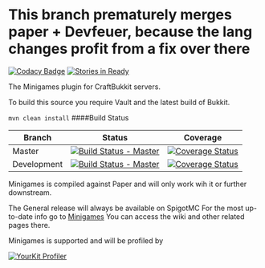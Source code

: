 # This branch prematurely merges paper + Devfeuer, because the lang changes profit from a fix over there

[![Codacy Badge](https://api.codacy.com/project/badge/Grade/9ebc703ec975419ebe693158241259cd)](https://app.codacy.com/app/Narimm/Minigames?utm_source=github.com&utm_medium=referral&utm_content=AddstarMC/Minigames&utm_campaign=Badge_Grade_Settings)
[![Stories in Ready](https://badge.waffle.io/AddstarMC/Minigames.png?label=ready&title=Ready)](https://waffle.io/AddstarMC/Minigames?utm_source=badge)
 
The Minigames plugin for CraftBukkit servers.

To build this source you require Vault and the latest build of Bukkit.

`mvn clean install`
####Build Status

| Branch      | Status                                                                                                                             | Coverage                                                                                                                                                           |
|-------------|------------------------------------------------------------------------------------------------------------------------------------|--------------------------------------------------------------------------------------------------------------------------------------------------------------------|
| Master      | [![Build Status - Master](https://travis-ci.org/AddstarMC/Minigames.svg?branch=master)](https://travis-ci.org/AddstarMC/Minigames) | [![Coverage Status](https://coveralls.io/repos/github/AddstarMC/Minigames/badge.svg?branch=master)](https://coveralls.io/github/AddstarMC/Minigames?branch=master) | 
| Development | [![Build Status - Master](https://travis-ci.org/AddstarMC/Minigames.svg?branch=dev)](https://travis-ci.org/AddstarMC/Minigames)    | [![Coverage Status](https://coveralls.io/repos/github/AddstarMC/Minigames/badge.svg?branch=dev)](https://coveralls.io/github/AddstarMC/Minigames?branch=dev)       |

Minigames is compiled against Paper and will only work wih it or further downstream.

The General release will always be available on SpigotMC
For the most up-to-date info go to [Minigames](https://minigames.addstar.com.au)  You can access the wiki and other
related pages there.

Minigames is supported and will be profiled by

[![YourKit Profiler](https://www.yourkit.com/images/yklogo.png)](https://www.yourkit.com/java/profiler/)


